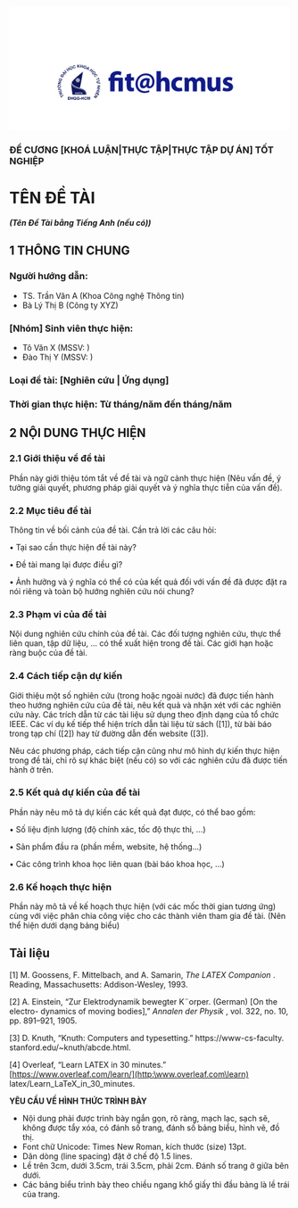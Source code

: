 ![document4_image_1.png](images/document4_image_1.png)

### ĐỀ CƯƠNG [KHOÁ LUẬN|THỰC TẬP|THỰC TẬP DỰ ÁN] TỐT NGHIỆP

# TÊN ĐỀ TÀI

***(Tên Đề Tài bằng Tiếng Anh (nếu có))***

## 1 THÔNG TIN CHUNG

### Người hướng dẫn:

- TS. Trần Văn A (Khoa Công nghệ Thông tin)
- Bà Lý Thị B (Công ty XYZ)

### [Nhóm] Sinh viên thực hiện:

- Tô Văn X (MSSV: )
- Đào Thị Y (MSSV: )

### Loại đề tài: [Nghiên cứu | Ứng dụng]

### Thời gian thực hiện: Từ tháng/năm đến tháng/năm

## 2 NỘI DUNG THỰC HIỆN

### 2.1 Giới thiệu về đề tài

Phần này giới thiệu tóm tắt về đề tài và ngữ cảnh thực hiện (Nêu vấn đề, ý tưởng giải quyết, phương pháp giải quyết và ý nghĩa thực tiễn của vấn đề).

### 2.2 Mục tiêu đề tài

Thông tin về bối cảnh của đề tài. Cần trả lời các câu hỏi:

• Tại sao cần thực hiện đề tài này?

• Đề tài mang lại được điều gì?

• Ảnh hưởng và ý nghĩa có thể có của kết quả đối với vấn đề đã được đặt ra nói riêng và toàn bộ hướng nghiên cứu nói chung?

### 2.3 Phạm vi của đề tài

Nội dung nghiên cứu chính của đề tài. Các đối tượng nghiên cứu, thực thể liên quan, tập dữ liệu, ... có thể xuất hiện trong đề tài. Các giới hạn hoặc ràng buộc của đề tài.

### 2.4 Cách tiếp cận dự kiến

Giới thiệu một số nghiên cứu (trong hoặc ngoài nước) đã được tiến hành theo hướng nghiên cứu của đề tài, nêu kết quả và nhận xét với các nghiên cứu này. Các trích dẫn từ các tài liệu sử dụng theo định dạng của tổ chức IEEE. Các ví dụ kế tiếp thể hiện trích dẫn tài liệu từ sách ([1]), từ bài báo trong tạp chí ([2]) hay từ đường dẫn đến website ([3]).

Nêu các phương pháp, cách tiếp cận cũng như mô hình dự kiến thực hiện trong đề tài, chỉ rõ sự khác biệt (nếu có) so với các nghiên cứu đã được tiến hành ở trên.

### 2.5 Kết quả dự kiến của đề tài

Phần này nêu mô tả dự kiến các kết quả đạt được, có thể bao gồm:

• Số liệu định lượng (độ chính xác, tốc độ thực thi, ...)

• Sản phẩm đầu ra (phần mềm, website, hệ thống...)

• Các công trình khoa học liên quan (bài báo khoa học, ...)

### 2.6 Kế hoạch thực hiện

Phần này mô tả về kế hoạch thực hiện (với các mốc thời gian tương ứng) cùng với việc phân chia công việc cho các thành viên tham gia đề tài. (Nên thể hiện dưới dạng bảng biểu)

## Tài liệu

[1] M. Goossens, F. Mittelbach, and A. Samarin, *The LATEX Companion* . Reading, Massachusetts: Addison-Wesley, 1993.

[2] A. Einstein, “Zur Elektrodynamik bewegter K¨orper. (German) [On the electro- dynamics of moving bodies],” *Annalen der Physik* , vol. 322, no. 10, pp. 891–921, 1905.

[3] D. Knuth, “Knuth: Computers and typesetting.” https://www-cs-faculty. stanford.edu/~knuth/abcde.html.

[4] Overleaf, “Learn LATEX in 30 minutes.” [https://www.overleaf.com/learn/](http:\www.overleaf.com\learn) latex/Learn\_LaTeX\_in\_30\_minutes.

**YÊU CẦU VỀ HÌNH THỨC TRÌNH BÀY**

- Nội dung phải được trình bày ngắn gọn, rõ ràng, mạch lạc, sạch sẽ, không được tẩy xóa, có đánh số trang, đánh số bảng biểu, hình vẽ, đồ thị.
- Font chữ Unicode: Times New Roman, kích thước (size) 13pt.
- Dãn dòng (line spacing) đặt ở chế độ 1.5 lines.
- Lề trên 3cm, dưới 3.5cm, trái 3.5cm, phải 2cm. Đánh số trang ở giữa bên dưới.
- Các bảng biểu trình bày theo chiều ngang khổ giấy thì đầu bảng là lề trái của trang.